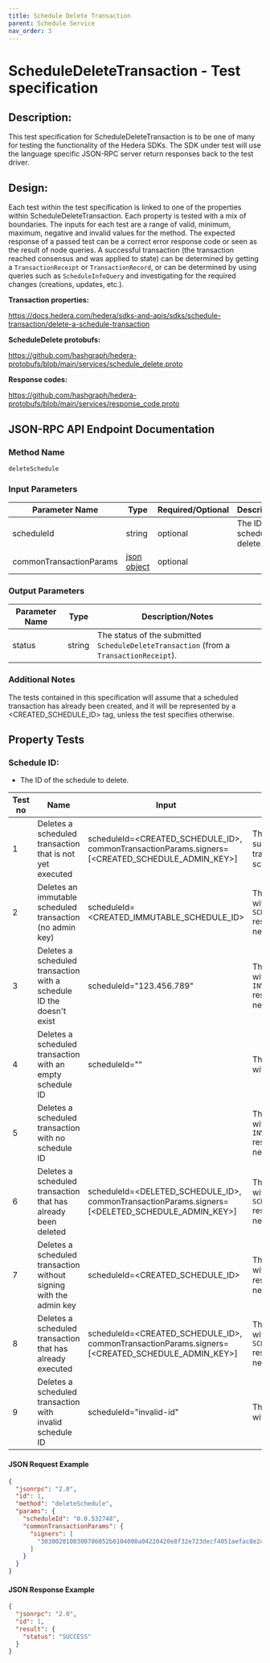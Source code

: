 ```yaml
---
title: Schedule Delete Transaction
parent: Schedule Service
nav_order: 3
---
```

# ScheduleDeleteTransaction - Test specification

## Description:
This test specification for ScheduleDeleteTransaction is to be one of many for testing the functionality of the Hedera SDKs. The SDK under test will use the language specific JSON-RPC server return responses back to the test driver.

## Design:
Each test within the test specification is linked to one of the properties within ScheduleDeleteTransaction. Each property is tested with a mix of boundaries. The inputs for each test are a range of valid, minimum, maximum, negative and invalid values for the method. The expected response of a passed test can be a correct error response code or seen as the result of node queries. A successful transaction (the transaction reached consensus and was applied to state) can be determined by getting a `TransactionReceipt` or `TransactionRecord`, or can be determined by using queries such as `ScheduleInfoQuery` and investigating for the required changes (creations, updates, etc.).

**Transaction properties:**

https://docs.hedera.com/hedera/sdks-and-apis/sdks/schedule-transaction/delete-a-schedule-transaction

**ScheduleDelete protobufs:**

https://github.com/hashgraph/hedera-protobufs/blob/main/services/schedule_delete.proto

**Response codes:**

https://github.com/hashgraph/hedera-protobufs/blob/main/services/response_code.proto

## JSON-RPC API Endpoint Documentation

### Method Name

`deleteSchedule`

### Input Parameters

| Parameter Name          | Type                                                    | Required/Optional | Description/Notes                 |
|-------------------------|---------------------------------------------------------|-------------------|-----------------------------------|
| scheduleId              | string                                                  | optional          | The ID of the schedule to delete. |
| commonTransactionParams | [json object](../common/CommonTransactionParameters.md) | optional          |                                   |

### Output Parameters

| Parameter Name | Type   | Description/Notes                                                                      |
|----------------|--------|----------------------------------------------------------------------------------------|
| status         | string | The status of the submitted `ScheduleDeleteTransaction` (from a `TransactionReceipt`). |

### Additional Notes

The tests contained in this specification will assume that a scheduled transaction has already been created, and it will be represented by a <CREATED_SCHEDULE_ID> tag, unless the test specifies otherwise.

## Property Tests

### **Schedule ID:**

- The ID of the schedule to delete.

| Test no | Name                                                                 | Input                                                                                            | Expected response                                                                              | Implemented (Y/N) |
|---------|----------------------------------------------------------------------|--------------------------------------------------------------------------------------------------|------------------------------------------------------------------------------------------------|-------------------|
| 1       | Deletes a scheduled transaction that is not yet executed             | scheduleId=<CREATED_SCHEDULE_ID>, commonTransactionParams.signers=[<CREATED_SCHEDULE_ADMIN_KEY>] | The schedule deletion succeeds and the transaction is no longer scheduled.                     | N                 |
| 2       | Deletes an immutable scheduled transaction (no admin key)            | scheduleId=<CREATED_IMMUTABLE_SCHEDULE_ID>                                                       | The schedule deletion fails with a `SCHEDULE_IS_IMMUTABLE` response code from the network.     | N                 |
| 3       | Deletes a scheduled transaction with a schedule ID the doesn't exist | scheduleId="123.456.789"                                                                         | The schedule deletion fails with an `INVALID_SCHEDULE_ID` response code from the network.      | N                 |
| 4       | Deletes a scheduled transaction with an empty schedule ID            | scheduleId=""                                                                                    | The schedule deletion fails with an internal SDK error.                                        | N                 |
| 5       | Deletes a scheduled transaction with no schedule ID                  |                                                                                                  | The schedule deletion fails with an `INVALID_SCHEDULE_ID` response code from the network.      | N                 |
| 6       | Deletes a scheduled transaction that has already been deleted        | scheduleId=<DELETED_SCHEDULE_ID>, commonTransactionParams.signers=[<DELETED_SCHEDULE_ADMIN_KEY>] | The schedule deletion fails with a `SCHEDULE_ALREADY_DELETED` response code from the network.  | N                 |
| 7       | Deletes a scheduled transaction without signing with the admin key   | scheduleId=<CREATED_SCHEDULE_ID>                                                                 | The schedule deletion fails with an `INVALID_SIGNATURE` response code from the network.        | N                 |
| 8       | Deletes a scheduled transaction that has already executed            | scheduleId=<CREATED_SCHEDULE_ID>, commonTransactionParams.signers=[<CREATED_SCHEDULE_ADMIN_KEY>] | The schedule deletion fails with a `SCHEDULE_ALREADY_EXECUTED` response code from the network. | N                 |
| 9       | Deletes a scheduled transaction with invalid schedule ID             | scheduleId="invalid-id"                                                                          | The schedule deletion fails with an internal SDK error.                                        | N                 |

#### JSON Request Example

```json
{
  "jsonrpc": "2.0",
  "id": 1,
  "method": "deleteSchedule",
  "params": {
    "scheduleId": "0.0.532748",
    "commonTransactionParams": {
      "signers": [
        "3030020100300706052b8104000a04220420e8f32e723decf4051aefac8e2c93c9c5b214313817cdb01a1494b917c8436b35"
      ]
    }
  }
}
```

#### JSON Response Example

```json
{
  "jsonrpc": "2.0",
  "id": 1,
  "result": {
    "status": "SUCCESS"
  }
}
```
